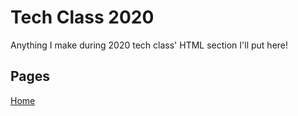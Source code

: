 # Tech Class 2020
Anything I make during 2020 tech class' HTML section I'll put here!
## Pages
[Home](/home)
